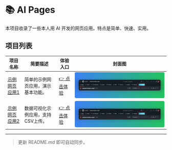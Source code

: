 # 📚 AI Pages

本项目收录了一些本人用 AI 开发的网页应用，特点是简单、快速、实用。

## 项目列表

| 项目名称           | 简要描述                           | 体验入口                      | 封面图                                   |
|--------------------|------------------------------------|-------------------------------|------------------------------------------|
| [示例网页应用1](./example1/README.md)      | 简单的示例网页应用，演示基本功能。        | [👉 点击体验](./example1/index.html)   | ![example1](./example1/cover.png)        |
| [示例网页应用2](./example2/README.md)      | 数据可视化示例应用，支持CSV上传。        | [👉 点击体验](./example2/index.html)   | ![example2](./example2/cover.png)        |

---
> 更新 README.md 即可自动同步。